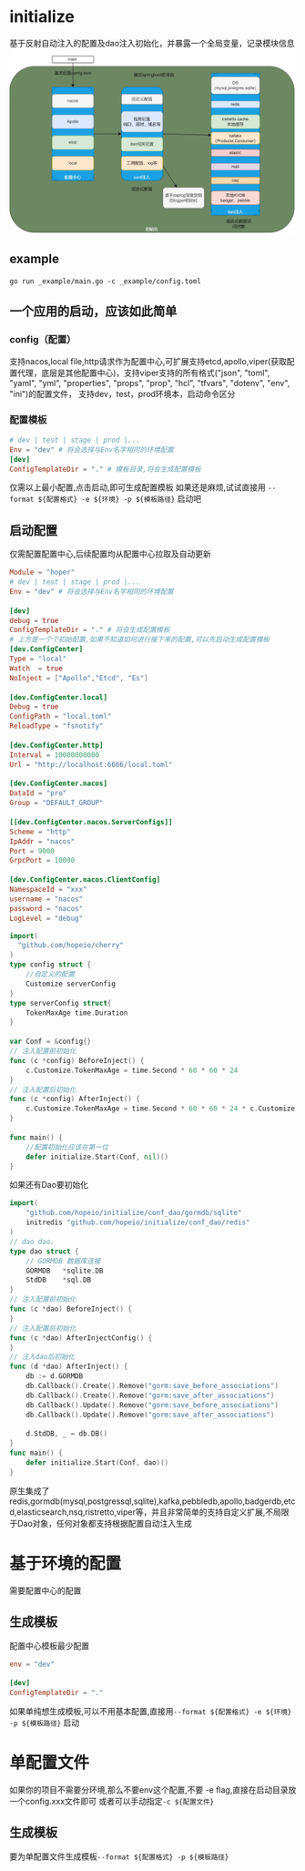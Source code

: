 # initialize
基于反射自动注入的配置及dao注入初始化，并暴露一个全局变量，记录模块信息
![initialize](_assets/initialize.webp)

## example
`go run _example/main.go -c _example/config.toml`
## 一个应用的启动，应该如此简单
### config（配置）
支持nacos,local file,http请求作为配置中心,可扩展支持etcd,apollo,viper(获取配置代理，底层是其他配置中心)，支持viper支持的所有格式("json", "toml", "yaml", "yml", "properties", "props", "prop", "hcl", "tfvars", "dotenv", "env", "ini")的配置文件，
支持dev，test，prod环境本，启动命令区分

### 配置模板
```toml
# dev | test | stage | prod |...
Env = "dev" # 将会选择与Env名字相同的环境配置
[dev]
ConfigTemplateDir = "." # 模板目录,将会生成配置模板
```
仅需以上最小配置,点击启动,即可生成配置模板
如果还是麻烦,试试直接用 `--format ${配置格式} -e ${环境} -p ${模板路径}`  启动吧
## 启动配置
仅需配置配置中心,后续配置均从配置中心拉取及自动更新
```toml
Module = "hoper"
# dev | test | stage | prod |...
Env = "dev" # 将会选择与Env名字相同的环境配置

[dev] 
debug = true
ConfigTemplateDir = "." # 将会生成配置模板
# 上方是一个个初始配置,如果不知道如何进行接下来的配置,可以先启动生成配置模板
[dev.ConfigCenter]
Type = "local"
Watch  = true
NoInject = ["Apollo","Etcd", "Es"]

[dev.ConfigCenter.local]
Debug = true
ConfigPath = "local.toml"
ReloadType = "fsnotify"

[dev.ConfigCenter.http]
Interval = 10000000000
Url = "http://localhost:6666/local.toml"

[dev.ConfigCenter.nacos]
DataId = "pro"
Group = "DEFAULT_GROUP"

[[dev.ConfigCenter.nacos.ServerConfigs]]
Scheme = "http"
IpAddr = "nacos"
Port = 9000
GrpcPort = 10000

[dev.ConfigCenter.nacos.ClientConfig]
NamespaceId = "xxx"
username = "nacos"
password = "nacos"
LogLevel = "debug"

```
```go
import(
  "github.com/hopeio/cherry"
)
type config struct {
	//自定义的配置
	Customize serverConfig
}
type serverConfig struct{
    TokenMaxAge time.Duration
}

var Conf = &config{}
// 注入配置前初始化
func (c *config) BeforeInject() {
    c.Customize.TokenMaxAge = time.Second * 60 * 60 * 24
}
// 注入配置后初始化
func (c *config) AfterInject() {
	c.Customize.TokenMaxAge = time.Second * 60 * 60 * 24 * c.Customize.TokenMaxAge
}

func main() {
    //配置初始化应该在第一位
    defer initialize.Start(Conf, nil)()
}
```
如果还有Dao要初始化
```go
import(
    "github.com/hopeio/initialize/conf_dao/gormdb/sqlite"
    initredis "github.com/hopeio/initialize/conf_dao/redis"
)
// dao dao.
type dao struct {
	// GORMDB 数据库连接
	GORMDB   *sqlite.DB
	StdDB    *sql.DB
}
// 注入配置前初始化
func (c *dao) BeforeInject() {
}
// 注入配置后初始化
func (c *dao) AfterInjectConfig() {
}
// 注入dao后初始化
func (d *dao) AfterInject() {
	db := d.GORMDB
	db.Callback().Create().Remove("gorm:save_before_associations")
	db.Callback().Create().Remove("gorm:save_after_associations")
	db.Callback().Update().Remove("gorm:save_before_associations")
	db.Callback().Update().Remove("gorm:save_after_associations")

	d.StdDB, _ = db.DB()
}
func main() {
    defer initialize.Start(Conf, dao)()
}
```
原生集成了redis,gormdb(mysql,postgressql,sqlite),kafka,pebbledb,apollo,badgerdb,etcd,elasticsearch,nsq,ristretto,viper等，并且非常简单的支持自定义扩展,不局限于Dao对象，任何对象都支持根据配置自动注入生成



# 基于环境的配置
需要配置中心的配置
## 生成模板
配置中心模板最少配置
```toml
env = "dev"

[dev]
ConfigTemplateDir = "."
```

如果单纯想生成模板,可以不用基本配置,直接用`--format ${配置格式} -e ${环境} -p ${模板路径}` 启动

# 单配置文件
如果你的项目不需要分环境,那么不要env这个配置,不要 -e flag,直接在启动目录放一个config.xxx文件即可
或者可以手动指定`-c ${配置文件}`
## 生成模板
要为单配置文件生成模板`--format ${配置格式} -p ${模板路径}`